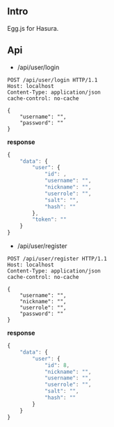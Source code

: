 ## Intro

Egg.js for Hasura.


## Api

- /api/user/login

```HTTP
POST /api/user/login HTTP/1.1
Host: localhost
Content-Type: application/json
cache-control: no-cache

{
	"username": "", 
	"password": ""
}
```

**response**

```js
{
    "data": {
        "user": {
            "id": ,
            "username": "",
            "nickname": "",
            "userrole": "",
            "salt": "",
            "hash": ""
        },
        "token": ""
    }
}
```

- /api/user/register

```HTTP
POST /api/user/register HTTP/1.1
Host: localhost
Content-Type: application/json
cache-control: no-cache

{
	"username": "", 
	"nickname": "",
	"userrole": "",
	"password": ""
}
```

**response**

```js
{
    "data": {
        "user": {
            "id": 8,
            "nickname": "",
            "username": "",
            "userrole": "",
            "salt": "",
            "hash": ""
        }
    }
}
```